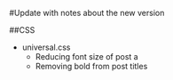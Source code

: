 #Update with notes about the new version


##CSS
- universal.css
  - Reducing font size of post a
  - Removing bold from post titles

